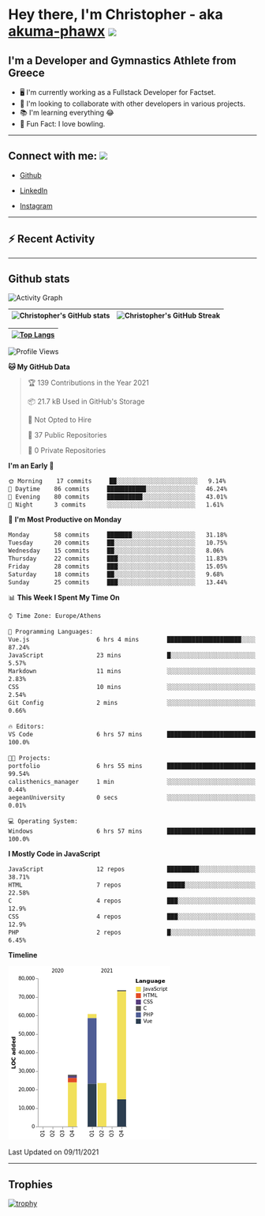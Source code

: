 # Hey there, I'm Christopher - aka [akuma-phawx](https://github.com/akuma-phawx) <img src = "https://raw.githubusercontent.com/MartinHeinz/MartinHeinz/master/wave.gif" width = 50px>

## I'm a Developer and Gymnastics Athlete from Greece

- 🖥️ I'm currently working as a Fullstack Developer for Factset.
- 🤲 I'm looking to collaborate with other developers in various projects.
- 📚 I'm learning everything 😂
- 🎳 Fun Fact: I love bowling.

---

## Connect with me: <img src='https://raw.githubusercontent.com/ShahriarShafin/ShahriarShafin/main/Assets/handshake.gif' width="100px">

- [Github](https://github.com/akuma-phawx)

- [LinkedIn](https://www.linkedin.com/in/christopher-vradis-3b9a68151/)

- [Instagram](https://www.instagram.com/chris.vrd_sw/)

---

## ⚡ Recent Activity

<!--START_SECTION:activity-->
<!--END_SECTION:activity-->

---

## Github stats

![Activity Graph](https://activity-graph.herokuapp.com/graph?username=akuma-phawx&theme=dracula)

| ![Christopher's GitHub stats](https://github-readme-stats.vercel.app/api?username=akuma-phawx&show_icons=true&theme=dracula) | ![Christopher's GitHub Streak](https://github-readme-streak-stats.herokuapp.com/?user=akuma-phawx&theme=dracula) |
| ---------------------------------------------------------------------------------------------------------------------------- | ---------------------------------------------------------------------------------------------------------------- |

| [![Top Langs](https://github-readme-stats.vercel.app/api/top-langs/?username=akuma-phawx&show_icons=true&theme=radical)](https://github.com/akuma-phawx/github-readme-stats) |
| ---------------------------------------------------------------------------------------------------------------------------------------------------------------------------- |

<!--START_SECTION:waka-->
![Profile Views](http://img.shields.io/badge/Profile%20Views-0-blue)

**🐱 My GitHub Data** 

> 🏆 139 Contributions in the Year 2021
 > 
> 📦 21.7 kB Used in GitHub's Storage 
 > 
> 🚫 Not Opted to Hire
 > 
> 📜 37 Public Repositories 
 > 
> 🔑 0 Private Repositories  
 > 
**I'm an Early 🐤** 

```text
🌞 Morning    17 commits     ██░░░░░░░░░░░░░░░░░░░░░░░   9.14% 
🌆 Daytime    86 commits     ███████████░░░░░░░░░░░░░░   46.24% 
🌃 Evening    80 commits     ██████████░░░░░░░░░░░░░░░   43.01% 
🌙 Night      3 commits      ░░░░░░░░░░░░░░░░░░░░░░░░░   1.61%

```
📅 **I'm Most Productive on Monday** 

```text
Monday       58 commits     ███████░░░░░░░░░░░░░░░░░░   31.18% 
Tuesday      20 commits     ██░░░░░░░░░░░░░░░░░░░░░░░   10.75% 
Wednesday    15 commits     ██░░░░░░░░░░░░░░░░░░░░░░░   8.06% 
Thursday     22 commits     ███░░░░░░░░░░░░░░░░░░░░░░   11.83% 
Friday       28 commits     ███░░░░░░░░░░░░░░░░░░░░░░   15.05% 
Saturday     18 commits     ██░░░░░░░░░░░░░░░░░░░░░░░   9.68% 
Sunday       25 commits     ███░░░░░░░░░░░░░░░░░░░░░░   13.44%

```


📊 **This Week I Spent My Time On** 

```text
⌚︎ Time Zone: Europe/Athens

💬 Programming Languages: 
Vue.js                   6 hrs 4 mins        █████████████████████░░░░   87.24% 
JavaScript               23 mins             █░░░░░░░░░░░░░░░░░░░░░░░░   5.57% 
Markdown                 11 mins             ░░░░░░░░░░░░░░░░░░░░░░░░░   2.83% 
CSS                      10 mins             ░░░░░░░░░░░░░░░░░░░░░░░░░   2.54% 
Git Config               2 mins              ░░░░░░░░░░░░░░░░░░░░░░░░░   0.66%

🔥 Editors: 
VS Code                  6 hrs 57 mins       █████████████████████████   100.0%

🐱‍💻 Projects: 
portfolio                6 hrs 55 mins       █████████████████████████   99.54% 
calisthenics_manager     1 min               ░░░░░░░░░░░░░░░░░░░░░░░░░   0.44% 
aegeanUniversity         0 secs              ░░░░░░░░░░░░░░░░░░░░░░░░░   0.01%

💻 Operating System: 
Windows                  6 hrs 57 mins       █████████████████████████   100.0%

```

**I Mostly Code in JavaScript** 

```text
JavaScript               12 repos            █████████░░░░░░░░░░░░░░░░   38.71% 
HTML                     7 repos             █████░░░░░░░░░░░░░░░░░░░░   22.58% 
C                        4 repos             ███░░░░░░░░░░░░░░░░░░░░░░   12.9% 
CSS                      4 repos             ███░░░░░░░░░░░░░░░░░░░░░░   12.9% 
PHP                      2 repos             █░░░░░░░░░░░░░░░░░░░░░░░░   6.45%

```


**Timeline**

![Chart not found](https://raw.githubusercontent.com/akuma-phawx/akuma-phawx/main/charts/bar_graph.png) 


 Last Updated on 09/11/2021
<!--END_SECTION:waka-->

---

## Trophies

[![trophy](https://github-profile-trophy.vercel.app/?username=akuma-phawx&theme=onedark)](https://github.com/ryo-ma/github-profile-trophy)
